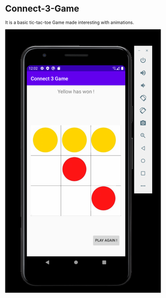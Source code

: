 # Connect-3-Game
It is a basic tic-tac-toe Game made interesting with animations.




![Screenshot](https://github.com/Ketaki-Gangadhar/Connect-3-Game/blob/master/Screenshot.png)

